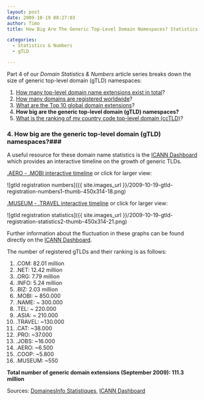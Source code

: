 ```yaml
---
layout: post
date: 2009-10-19 08:27:03
author: Timo
title: How Big Are The Generic Top-Level Domain Namespaces? Statistics & Numbers, Part IV

categories:
  - Statistics & Numbers
  - gTLD

---
```


Part 4 of our *Domain Statistics & Numbers* article series breaks down the size of generic top-level domain (gTLD) namespaces:

1.  [How many top-level domain name extensions exist in total](https://iwantmyname.com/blog/2009/09/how-many-domain-extensions-exist-worldwide-statistics-numbers.html "How many TLDs exist in total?")?
2.  [How many domains are registered worldwide](https://iwantmyname.com/blog/2009/09/how-many-domains-are-registered-in-total.html "Total Number Of Domain Registrations Worldwide?")?
3.  [What are the Top 10 global domain extensions](https://iwantmyname.com/blog/2009/10/top-10-global-domain-extensions-statistics-numbers.html "Top 10 Domain Extensions")?
4.  **How big are the generic top-level domain (gTLD) namespaces?**
5.  [What is the ranking of my country code top-level domain (ccTLD)](https://iwantmyname.com/blog/2009/10/country-code-top-level-domain-cctld-ranking-numbers-statistics.html)?

### 4. How big are the generic top-level domain (gTLD) namespaces?###

A useful resource for these domain name statistics is the [ICANN Dashboard](http://www.icann.org/idashboard/public/ "ICANN Public Dashboard") which provides an interactive timeline on the growth of generic TLDs.

[.AERO - .MOBI interactive timeline](http://archived.link/http://idashboard.icann.org/idashboards/engine.swf?dashID=159&serverURL=http://idashboard.icann.org/idashboards&guest=icannguest ".AERO - .MOBI domain name statistics") or click for larger view:

![gtld registration numbers]({{ site.images_url }}/2009-10-19-gtld-registration-numbers1-thumb-450x314-18.png)

[.MUSEUM - .TRAVEL interactive timeline](http://archived.link/http://idashboard.icann.org/idashboards/engine.swf?dashID=160&serverURL=http://idashboard.icann.org/idashboards&guest=icannguest ".MUSEUM - .TRAVEL domain statistics ICANN") or click for larger view:

![gtld registration statistics]({{ site.images_url }}/2009-10-19-gtld-registration-statistics2-thumb-450x314-21.png)

Further information about the fluctuation in these graphs can be found directly on the [ICANN Dashboard](http://www.icann.org/idashboard/public/ "ICANN Public Dashboard").

The number of registered gTLDs and their ranking is as follows:

1.  .COM: 82.01 million
2.  .NET: 12.42 million
3.  .ORG: 7.79 million
4.  .INFO: 5.24 million
5.  .BIZ: 2.03 million
6.  .MOBI: ~ 850.000
7.  .NAME: ~ 300.000
8.  .TEL: ~ 220.000
9.  .ASIA: ~ 210.000
10.  .TRAVEL: ~130.000
11.  .CAT: ~38.000
12.  .PRO: ~37.000
13.  .JOBS: ~16.000
14.  .AERO: ~6.500
15.  .COOP: ~5.800
16.  .MUSEUM: ~550

**Total number of generic domain extensions (September 2009): 111.3 million**

Sources: [DomainesInfo Statistiques](http://archived.link/http://www.domainesinfo.fr/statistiques.php "DomainesInfo Statistiques"), [ICANN Dashboard](http://www.icann.org/idashboard/public/ "ICANN Public Dashboard")
